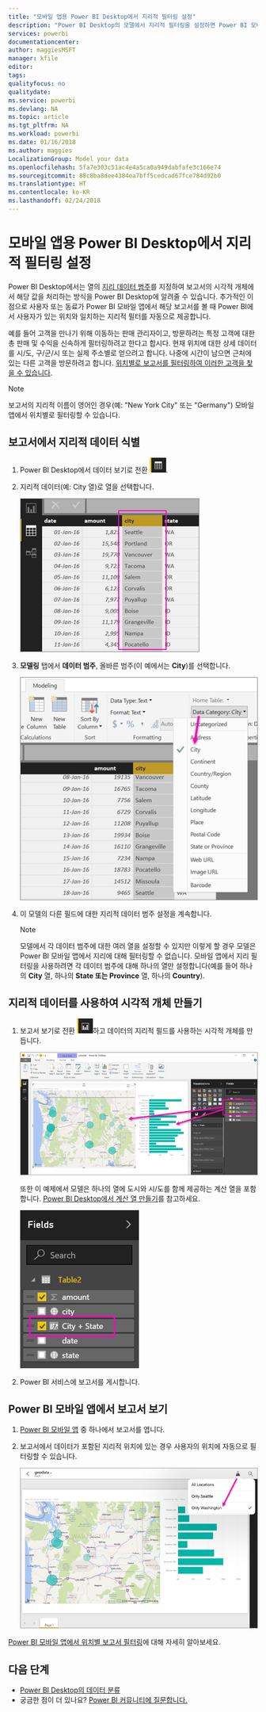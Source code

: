 ```yaml
---
title: "모바일 앱용 Power BI Desktop에서 지리적 필터링 설정"
description: "Power BI Desktop의 모델에서 지리적 필터링을 설정하면 Power BI 모바일 앱에서 해당 위치의 데이터를 자동으로 필터링할 수 있습니다."
services: powerbi
documentationcenter: 
author: maggiesMSFT
manager: kfile
editor: 
tags: 
qualityfocus: no
qualitydate: 
ms.service: powerbi
ms.devlang: NA
ms.topic: article
ms.tgt_pltfrm: NA
ms.workload: powerbi
ms.date: 01/16/2018
ms.author: maggies
LocalizationGroup: Model your data
ms.openlocfilehash: 5fa7e303c51ac4e4a5ca0a949dabfafe3c166e74
ms.sourcegitcommit: 88c8ba8dee4384ea7bff5cedcad67fce784d92b0
ms.translationtype: HT
ms.contentlocale: ko-KR
ms.lasthandoff: 02/24/2018
---
```

# <a name="set-geographic-filters-in-power-bi-desktop-for-the-mobile-apps"></a>모바일 앱용 Power BI Desktop에서 지리적 필터링 설정
Power BI Desktop에서는 열의 [지리 데이터 범주](desktop-data-categorization.md)를 지정하여 보고서의 시각적 개체에서 해당 값을 처리하는 방식을 Power BI Desktop에 알려줄 수 있습니다. 추가적인 이점으로 사용자 또는 동료가 Power BI 모바일 앱에서 해당 보고서를 볼 때 Power BI에서 사용자가 있는 위치와 일치하는 지리적 필터를 자동으로 제공합니다. 

예를 들어 고객을 만나기 위해 이동하는 판매 관리자이고, 방문하려는 특정 고객에 대한 총 판매 및 수익을 신속하게 필터링하려고 한다고 합시다. 현재 위치에 대한 상세 데이터를 시/도, 구/군/시 또는 실제 주소별로 얻으려고 합니다. 나중에 시간이 남으면 근처에 있는 다른 고객을 방문하려고 합니다. [위치별로 보고서를 필터링하여 이러한 고객을 찾을 수 있습니다](mobile-apps-geographic-filtering.md).

> [!NOTE]
> 보고서의 지리적 이름이 영어인 경우(예: "New York City" 또는 "Germany") 모바일 앱에서 위치별로 필터링할 수 있습니다.
> 
> 

## <a name="identify-geographic-data-in-your-report"></a>보고서에서 지리적 데이터 식별
1. Power BI Desktop에서 데이터 보기로 전환 ![데이터 보기 아이콘](media/desktop-mobile-geofiltering/pbi_desktop_data_icon.png).
2. 지리적 데이터(예: City 열)로 열을 선택합니다.
   
    ![City 열](media/desktop-mobile-geofiltering/power-bi-desktop-geo-column.png)
3. **모델링** 탭에서 **데이터 범주**, 올바른 범주(이 예에서는 **City**)를 선택합니다.
   
    ![데이터 범주 상자](media/desktop-mobile-geofiltering/power-bi-desktop-geo-category.png)
4. 이 모델의 다른 필드에 대한 지리적 데이터 범주 설정을 계속합니다. 
   
   > [!NOTE]
   > 모델에서 각 데이터 범주에 대한 여러 열을 설정할 수 있지만 이렇게 할 경우 모델은 Power BI 모바일 앱에서 지리에 대해 필터링할 수 없습니다. 모바일 앱에서 지리 필터링을 사용하려면 각 데이터 범주에 대해 하나의 열만 설정합니다(예를 들어 하나의 **City** 열, 하나의 **State 또는 Province** 열, 하나의 **Country**). 
   > 
   > 

## <a name="create-visuals-with-your-geographic-data"></a>지리적 데이터를 사용하여 시각적 개체 만들기
1. 보고서 보기로 전환 ![보고서 보기 아이콘](media/desktop-mobile-geofiltering/power-bi-desktop-report-icon.png)하고 데이터의 지리적 필드를 사용하는 시각적 개체를 만듭니다. 
   
    ![지도 있는 보고서](media/desktop-mobile-geofiltering/power-bi-desktop-geo-report.png)
   
    또한 이 예제에서 모델은 하나의 열에 도시와 시/도를 함께 제공하는 계산 열을 포함합니다. [Power BI Desktop에서 계산 열 만들기](desktop-calculated-columns.md)를 참고하세요.
   
    ![City + State 필드](media/desktop-mobile-geofiltering/power-bi-desktop-city-state-column.png)
2. Power BI 서비스에 보고서를 게시합니다.

## <a name="view-the-report-in-power-bi-mobile-app"></a>Power BI 모바일 앱에서 보고서 보기
1. [Power BI 모바일 앱](mobile-apps-for-mobile-devices.md) 중 하나에서 보고서를 엽니다.
2. 보고서에서 데이터가 포함된 지리적 위치에 있는 경우 사용자의 위치에 자동으로 필터링할 수 있습니다.
   
    ![모바일 앱에서 지리적 필터](media/desktop-mobile-geofiltering/power-bi-mobile-geo-map-set-filter.png)

[Power BI 모바일 앱에서 위치별 보고서 필터링](mobile-apps-geographic-filtering.md)에 대해 자세히 알아보세요.

## <a name="next-steps"></a>다음 단계
* [Power BI Desktop의 데이터 분류](desktop-data-categorization.md)  
* 궁금한 점이 더 있나요? [Power BI 커뮤니티에 질문합니다.](http://community.powerbi.com/)

